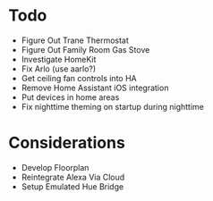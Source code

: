 # Todo

- Figure Out Trane Thermostat
- Figure Out Family Room Gas Stove
- Investigate HomeKit
- Fix Arlo (use aarlo?)
- Get ceiling fan controls into HA
- Remove Home Assistant iOS integration
- Put devices in home areas
- Fix nighttime theming on startup during nighttime

# Considerations

- Develop Floorplan
- Reintegrate Alexa Via Cloud
- Setup Emulated Hue Bridge
